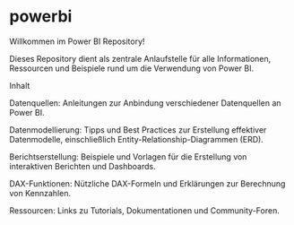 # powerbi

Willkommen im Power BI Repository! 

Dieses Repository dient als zentrale Anlaufstelle für alle Informationen, Ressourcen und Beispiele rund um die Verwendung von Power BI.

Inhalt

Datenquellen: Anleitungen zur Anbindung verschiedener Datenquellen an Power BI.

Datenmodellierung: Tipps und Best Practices zur Erstellung effektiver Datenmodelle, einschließlich Entity-Relationship-Diagrammen (ERD).

Berichtserstellung: Beispiele und Vorlagen für die Erstellung von interaktiven Berichten und Dashboards.

DAX-Funktionen: Nützliche DAX-Formeln und Erklärungen zur Berechnung von Kennzahlen.

Ressourcen: Links zu Tutorials, Dokumentationen und Community-Foren.
